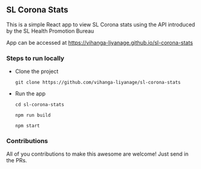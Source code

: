 ## SL Corona Stats

This is a simple React app to view SL Corona stats using the API introduced by the SL Health Promotion Bureau

App can be accessed at https://vihanga-liyanage.github.io/sl-corona-stats

### Steps to run locally
- Clone the project

  `git clone https://github.com/vihanga-liyanage/sl-corona-stats`
  
- Run the app

  `cd sl-corona-stats`
  
  `npm run build`
  
  `npm start`

### Contributions
All of you contributions to make this awesome are welcome! Just send in the PRs.
